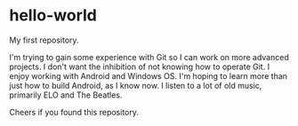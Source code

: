 # hello-world
My first repository.

I'm trying to gain some experience with Git so I can work on more advanced projects. I don't want the inhibition of not knowing how to operate Git.
I enjoy working with Android and Windows OS. I'm hoping to learn more than just how to build Android, as I know now.
I listen to a lot of old music, primarily ELO and The Beatles.

Cheers if you found this repository.
